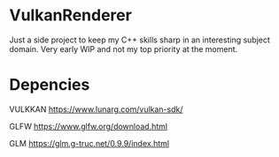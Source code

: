 # VulkanRenderer

Just a side project to keep my C++ skills sharp in an interesting subject domain. Very early WIP and not my top priority at the moment.

# Depencies

VULKKAN https://www.lunarg.com/vulkan-sdk/

GLFW https://www.glfw.org/download.html

GLM https://glm.g-truc.net/0.9.9/index.html